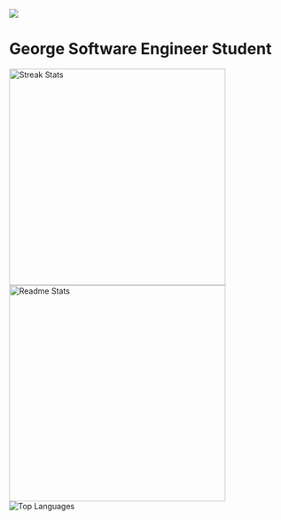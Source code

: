 ![](https://komarev.com/ghpvc/?username=GeorgeFiji&color=green)

# George Software Engineer Student

  <img width="390" src="https://github-readme-streak-stats.herokuapp.com/?user=GeorgeFiji&theme=nightowl&hide_border=true&border_radius=10" alt="Streak Stats" />
  
  <!-- Readme Stats -->
  <img width="390" src="https://github-readme-stats.vercel.app/api?username=GeorgeFiji&count_private=true&show_icons=true&theme=nightowl&border_radius=10" alt="Readme Stats" />

<img src="https://github-readme-stats.anuraghazra1.vercel.app/api/top-langs/?username=GeorgeFiji&theme=nightowl&hide_border=false&langs_count=11" alt="Top Languages" />


